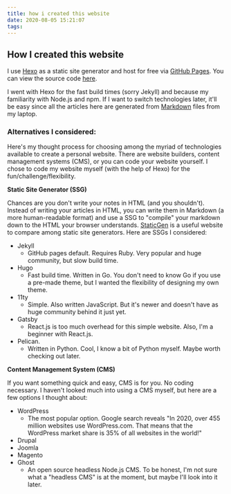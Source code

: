 ```yaml
---
title: how i created this website
date: 2020-08-05 15:21:07
tags:
---
```


## How I created this website

I use [Hexo](https://hexo.io/) as a static site generator and host for free via [GitHub Pages](https://pages.github.com/). You can view the source code [here](https://github.com/alexanderwu/alexanderwu.github.io).

I went with Hexo for the fast build times (sorry Jekyll) and because my familiarity with Node.js and npm. If I want to switch technologies later, it'll be easy since all the articles here are generated from [Markdown](https://en.wikipedia.org/wiki/Markdown) files from my laptop.

### Alternatives I considered:

Here's my thought process for choosing among the myriad of technologies available to create a personal website. There are website builders, content management systems (CMS), or you can code your website yourself. I chose to code my website myself (with the help of Hexo) for the fun/challenge/flexibility.

**Static Site Generator (SSG)**

Chances are you don't write your notes in HTML (and you shouldn't). Instead of writing your articles in HTML, you can write them in Markdown (a more human-readable format) and use a SSG to "compile" your markdown down to the HTML your browser understands. [StaticGen](https://www.staticgen.com/) is a useful website to compare among static site generators. Here are SSGs I considered:

* Jekyll
  * GitHub pages default. Requires Ruby. Very popular and huge community, but slow build time.
* Hugo
  * Fast build time. Written in Go. You don't need to know Go if you use a pre-made theme, but I wanted the flexibility of designing my own theme.
* 11ty
  * Simple. Also written JavaScript. But it's newer and doesn't have as huge community behind it just yet.
* Gatsby
  * React.js is too much overhead for this simple website. Also, I'm a beginner with React.js.
* Pelican.
  * Written in Python. Cool, I know a bit of Python myself. Maybe worth checking out later.

**Content Management System (CMS)**

If you want something quick and easy, CMS is for you. No coding necessary. I haven't looked much into using a CMS myself, but here are a few options I thought about:

* WordPress
  * The most popular option. Google search reveals "In 2020, over 455 million websites use WordPress.com. That means that the WordPress market share is 35% of all websites in the world!"
* Drupal
* Joomla
* Magento
* Ghost
  * An open source headless Node.js CMS. To be honest, I'm not sure what a "headless CMS" is at the moment, but maybe I'll look into it later.
